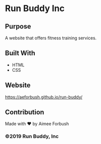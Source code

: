 # Run Buddy Inc

## Purpose
A website that offers fitness training services.

## Built With
* HTML
* CSS

## Website
https://aeforbush.github.io/run-buddy/

## Contribution
Made with  &#10084;   by Aimee Forbush

### &copy;2019 Run Buddy, Inc
